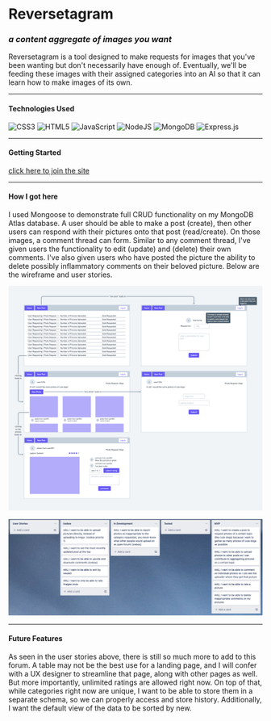 # Reversetagram
### _a content aggregate of images you want_

Reversetagram is a tool designed to make requests for images that you've been wanting but don't necessarily have enough of. Eventually, we'll be feeding these images with their assigned categories into an AI so that it can learn how to make images of its own.

_______________

#### Technologies Used

![CSS3](https://img.shields.io/badge/css3-%231572B6.svg?style=for-the-badge&logo=css3&logoColor=white) ![HTML5](https://img.shields.io/badge/html5-%23E34F26.svg?style=for-the-badge&logo=html5&logoColor=white) ![JavaScript](https://img.shields.io/badge/javascript-%23323330.svg?style=for-the-badge&logo=javascript&logoColor=%23F7DF1E) 
![NodeJS](https://img.shields.io/badge/node.js-6DA55F?style=for-the-badge&logo=node.js&logoColor=white) ![MongoDB](https://img.shields.io/badge/MongoDB-%234ea94b.svg?style=for-the-badge&logo=mongodb&logoColor=white) ![Express.js](https://img.shields.io/badge/express.js-%23404d59.svg?style=for-the-badge&logo=express&logoColor=%2361DAFB)

______________

#### Getting Started

[click here to join the site](https://francis-project-two.herokuapp.com/)

_____________

#### How I got here

I used Mongoose to demonstrate full CRUD functionality on my MongoDB Atlas database. A user should be able to make a post (create), then other users can respond with their pictures onto that post (read/create). On those images, a comment thread can form. Similar to any comment thread, I've given users the functionality to edit (update) and (delete) their own comments. I've also given users who have posted the picture the ability to delete possibly inflammatory comments on their beloved picture. Below are the wireframe and user stories.

![wireframe](/public/images/wireframe.png)

![userstories](/public/images/userstories.png)

_____________

#### Future Features

As seen in the user stories above, there is still so much more to add to this forum. A table may not be the best use for a landing page, and I will confer with a UX designer to streamline that page, along with other pages as well. But more importantly, unlimited ratings are allowed right now. On top of that, while categories right now are unique, I want to be able to store them in a separate schema, so we can properly access and store history. Additionally, I want the default view of the data to be sorted by new.